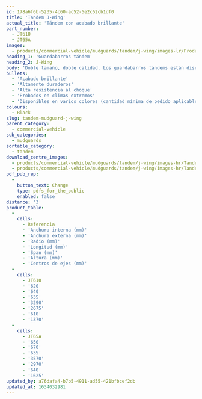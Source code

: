 ```yaml
---
id: 178a6f6b-5235-4c60-ac52-5e2c62cb1df0
title: 'Tandem J-Wing'
actual_title: 'Tándem con acabado brillante'
part_number:
  - JT610
  - JT65A
images:
  - products/commercial-vehicle/mudguards/tandem/j-wing/images-lr/Product_Image_776x776_(518x518_focus_area)-JT610_01.jpg
heading_1: 'Guardabarros tándem'
heading_2: J-Wing
body: 'Doble tamaño, doble calidad. Los guardabarros tándems están diseñados para abarcar la longitud de dos ejes.'
bullets:
  - 'Acabado brillante'
  - 'Altamente duraderos'
  - 'Alta resistencia al choque'
  - 'Probados en climas extremos'
  - 'Disponibles en varios colores (cantidad mínima de pedido aplicable)'
colours:
  - Black
slug: tandem-mudguard-j-wing
parent_category:
  - commercial-vehicle
sub_categories:
  - mudguards
sortable_category:
  - tandem
download_centre_images:
  - products/commercial-vehicle/mudguards/tandem/j-wing/images-hr/Tandem-J-Wing_01.jpg
  - products/commercial-vehicle/mudguards/tandem/j-wing/images-hr/Tandem-J-Wing_02.jpg
pdf_pub_rep:
  -
    button_text: Change
    type: pdfs_for_the_public
    enabled: false
distance: '3'
product_table:
  -
    cells:
      - Referencia
      - 'Anchura interna (mm)'
      - 'Anchura externa (mm)'
      - 'Radio (mm)'
      - 'Longitud (mm)'
      - 'Span (mm)'
      - 'Altura (mm)'
      - 'Centros de ejes (mm)'
  -
    cells:
      - JT610
      - '620'
      - '640'
      - '635'
      - '3290'
      - '2675'
      - '610'
      - '1370'
  -
    cells:
      - JT65A
      - '650'
      - '670'
      - '635'
      - '3570'
      - '2970'
      - '640'
      - '1625'
updated_by: a76dafa4-b7b5-4911-ad55-421bfbcef2db
updated_at: 1634032981
---
```


